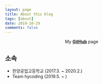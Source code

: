 ```yaml
---
layout: page
title: About this blog
tags: [about]
date: 2019-10-29
comments: false
---
```

    
<center>My <a href="https://github.com/HwDhyeon"><b>GitHub</b></a> page</center>

## 소속
* 한양공업고등학교 (2017.3. ~ 2020.2.)
* Team hycoding (2019.5. ~ )
